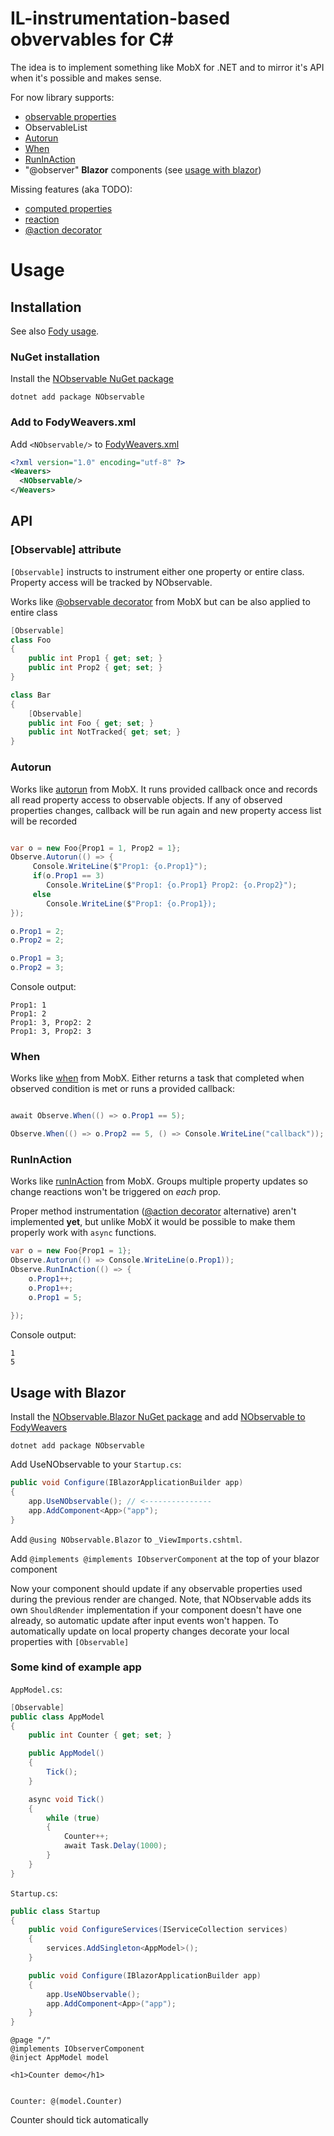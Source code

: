 # IL-instrumentation-based obvervables for C#

The idea is to implement something like MobX for .NET and to mirror it's API when it's possible and makes sense.

For now library supports:

- [observable properties](#observable-attribute)
- ObservableList<T>
- [Autorun](#autorun)
- [When](#when)
- [RunInAction](#runinaction)
- "@observer" **Blazor** components (see [usage with blazor](#usage-with-blazor))

Missing features (aka TODO):

- [computed properties](https://mobx.js.org/refguide/computed-decorator.html)
- [reaction](https://mobx.js.org/refguide/reaction.html)
- [@action decorator](https://mobx.js.org/refguide/action.html)


# Usage

## Installation

See also [Fody usage](https://github.com/Fody/Fody#usage).

### NuGet installation

Install the [NObservable NuGet package](https://nuget.org/packages/NObservable/)

```
dotnet add package NObservable
```


### Add to FodyWeavers.xml

Add `<NObservable/>` to [FodyWeavers.xml](https://github.com/Fody/Fody#add-fodyweaversxml)

```xml
<?xml version="1.0" encoding="utf-8" ?>
<Weavers>
  <NObservable/>
</Weavers>
```

## API

### [Observable] attribute

`[Observable]` instructs to instrument either one property or entire class. 
Property access will be tracked by NObservable.

Works like [@observable decorator](https://mobx.js.org/refguide/observable-decorator.html) from MobX but can be also applied to entire class

```cs
[Observable]
class Foo
{
    public int Prop1 { get; set; }
    public int Prop2 { get; set; }
}
```


```cs
class Bar
{
    [Observable]
    public int Foo { get; set; }
    public int NotTracked{ get; set; }
}

``` 


### Autorun

Works like [autorun](https://mobx.js.org/refguide/autorun.html) from MobX. 
It runs provided callback once and records all read property access to observable objects. 
If any of observed properties changes, callback will be run again and new property access list will be recorded


```cs

var o = new Foo{Prop1 = 1, Prop2 = 1};
Observe.Autorun(() => {
     Console.WriteLine($"Prop1: {o.Prop1}");
     if(o.Prop1 == 3)
        Console.WriteLine($"Prop1: {o.Prop1} Prop2: {o.Prop2}");
     else
        Console.WriteLine($"Prop1: {o.Prop1});    
});

o.Prop1 = 2;
o.Prop2 = 2;

o.Prop1 = 3;
o.Prop2 = 3;

```

Console output:

```
Prop1: 1
Prop1: 2
Prop1: 3, Prop2: 2
Prop1: 3, Prop2: 3
```


### When

Works like [when](https://mobx.js.org/refguide/autorun.html) from MobX. 
Either returns a task that completed when observed condition is met or runs a provided callback:

```cs

await Observe.When(() => o.Prop1 == 5);

Observe.When(() => o.Prop2 == 5, () => Console.WriteLine("callback"));

```

### RunInAction

Works like [runInAction](https://mobx.js.org/best/actions.html#the-runinaction-utility) from MobX.
Groups multiple property updates so change reactions won't be triggered on *each* prop.

Proper method instrumentation ([@action decorator](https://mobx.js.org/refguide/action.html) alternative)
aren't implemented **yet**, but unlike MobX it would be possible to make them properly work with `async` functions.

```cs
var o = new Foo{Prop1 = 1};
Observe.Autorun(() => Console.WriteLine(o.Prop1));
Observe.RunInAction(() => {
    o.Prop1++;
    o.Prop1++;
    o.Prop1 = 5;
    
});

```

Console output:
```
1
5
```


## Usage with Blazor

Install the [NObservable.Blazor NuGet package](https://nuget.org/packages/NObservable.Blazor/) 
and add [NObservable to FodyWeavers](#add-to-fodyweaversxml)

```
dotnet add package NObservable
```

Add UseNObservable to your `Startup.cs`:

```cs
public void Configure(IBlazorApplicationBuilder app)
{
    app.UseNObservable(); // <---------------
    app.AddComponent<App>("app");
}
```

Add `@using NObservable.Blazor` to `_ViewImports.cshtml`.


Add `@implements @implements IObserverComponent` at the top of your blazor component



Now your component should update if any observable properties used during the previous render are changed. 
Note, that NObservable adds its own `ShouldRender` implementation if your component doesn't have one already,
so automatic update after input events won't happen. 
To automatically update on local property changes decorate your local properties with `[Observable]`


### Some kind of example app

`AppModel.cs`:

```cs
[Observable]
public class AppModel
{
    public int Counter { get; set; }

    public AppModel()
    {
        Tick();
    }

    async void Tick()
    {
        while (true)
        {
            Counter++;
            await Task.Delay(1000);
        }
    }
}

```

`Startup.cs`:
```cs
public class Startup
{
    public void ConfigureServices(IServiceCollection services)
    {
        services.AddSingleton<AppModel>();
    }

    public void Configure(IBlazorApplicationBuilder app)
    {
        app.UseNObservable();
        app.AddComponent<App>("app");
    }
}
```

```cshtml
@page "/"
@implements IObserverComponent
@inject AppModel model

<h1>Counter demo</h1>


Counter: @(model.Counter)
```

Counter should tick automatically